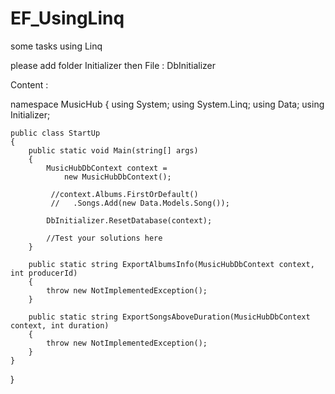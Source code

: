 # EF_UsingLinq
some tasks using Linq

please add folder Initializer
then File : DbInitializer

Content :

namespace MusicHub
{
    using System;
    using System.Linq;
    using Data;
    using Initializer;

    public class StartUp
    {
        public static void Main(string[] args)
        {
            MusicHubDbContext context = 
                new MusicHubDbContext();

             //context.Albums.FirstOrDefault()
             //   .Songs.Add(new Data.Models.Song());

            DbInitializer.ResetDatabase(context);

            //Test your solutions here
        }

        public static string ExportAlbumsInfo(MusicHubDbContext context, int producerId)
        {
            throw new NotImplementedException();
        }

        public static string ExportSongsAboveDuration(MusicHubDbContext context, int duration)
        {
            throw new NotImplementedException();
        }
    }
}
